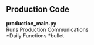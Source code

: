 ## Production Code
<b>production_main.py</b> \
Runs Production Communications \
*Daily Functions
*bullet

